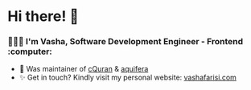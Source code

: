 <h1>Hi there! 👋</h1>
<h3>👨🏻‍💻 I'm Vasha, Software Development Engineer - Frontend :computer:</h3>
    
- 🙌 Was maintainer of [cQuran](https://play.google.com/store/apps/details?id=com.cquran&hl=en) & [aquifera](https://www.youtube.com/watch?v=1Uy5nhjXrHU)
- ✨ Get in touch? Kindly visit my personal website: [vashafarisi.com](https://vashafarisi.com)
